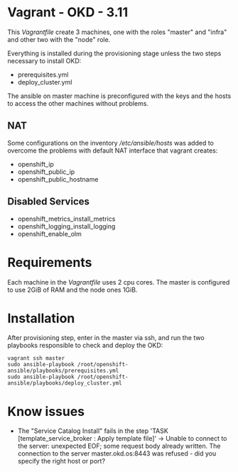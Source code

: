 # Vagrant - OKD - 3.11
This *Vagrantfile* create 3 machines, one with the roles "master" and "infra" and other two with the "node" role.

Everything is installed during the provisioning stage unless the two steps necessary to install OKD:

 - prerequisites.yml
 - deploy_cluster.yml

The ansible on master machine is preconfigured with the keys and the hosts to access the other machines without problems.

NAT
---

Some configurations on the inventory */etc/ansible/hosts* was added to overcome the problems with default NAT interface that vagrant creates:

 - openshift_ip
 - openshift_public_ip
 - openshift_public_hostname

Disabled Services
-----------------

 - openshift_metrics_install_metrics
 - openshift_logging_install_logging
 - openshift_enable_olm

# Requirements

Each machine in the *Vagrantfile* uses 2 cpu cores. The master is configured to use 2GiB of RAM and the node ones 1GiB.

# Installation

After provisioning step, enter in the master via ssh, and run the two playbooks responsible to check and deploy the OKD:

    vagrant ssh master
    sudo ansible-playbook /root/openshift-ansible/playbooks/prerequisites.yml
    sudo ansible-playbook /root/openshift-ansible/playbooks/deploy_cluster.yml

# Know issues

 - The "Service Catalog Install" fails in the step 'TASK [template_service_broker : Apply template file]' -> Unable to connect to the server: unexpected EOF; some request body already written. The connection to the server master.okd.os:8443 was refused - did you specify the right host or port?
